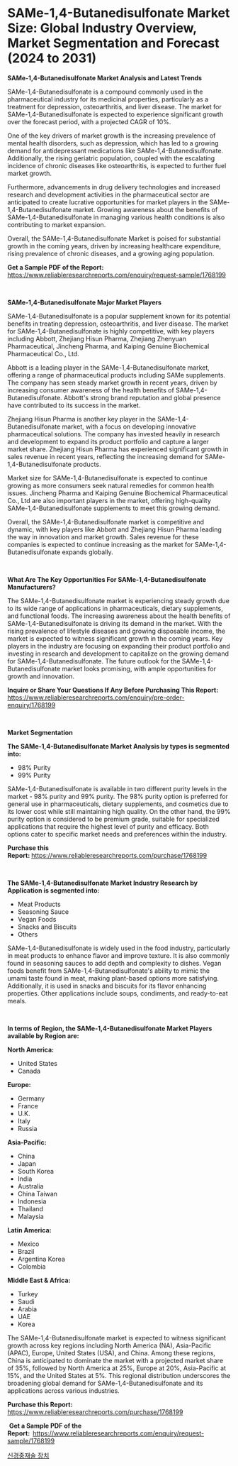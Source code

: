 <p><h1>SAMe-1,4-Butanedisulfonate Market Size: Global Industry Overview, Market Segmentation and Forecast (2024 to 2031)</h1></p><p><strong>SAMe-1,4-Butanedisulfonate Market Analysis and Latest Trends</strong></p>
<p><p>SAMe-1,4-Butanedisulfonate is a compound commonly used in the pharmaceutical industry for its medicinal properties, particularly as a treatment for depression, osteoarthritis, and liver disease. The market for SAMe-1,4-Butanedisulfonate is expected to experience significant growth over the forecast period, with a projected CAGR of 10%.</p><p>One of the key drivers of market growth is the increasing prevalence of mental health disorders, such as depression, which has led to a growing demand for antidepressant medications like SAMe-1,4-Butanedisulfonate. Additionally, the rising geriatric population, coupled with the escalating incidence of chronic diseases like osteoarthritis, is expected to further fuel market growth.</p><p>Furthermore, advancements in drug delivery technologies and increased research and development activities in the pharmaceutical sector are anticipated to create lucrative opportunities for market players in the SAMe-1,4-Butanedisulfonate market. Growing awareness about the benefits of SAMe-1,4-Butanedisulfonate in managing various health conditions is also contributing to market expansion.</p><p>Overall, the SAMe-1,4-Butanedisulfonate Market is poised for substantial growth in the coming years, driven by increasing healthcare expenditure, rising prevalence of chronic diseases, and a growing aging population.</p></p>
<p><strong>Get a Sample PDF of the Report:&nbsp;</strong> <a href="https://www.reliableresearchreports.com/enquiry/request-sample/1768199">https://www.reliableresearchreports.com/enquiry/request-sample/1768199</a></p>
<p>&nbsp;</p>
<p><strong>SAMe-1,4-Butanedisulfonate Major Market Players</strong></p>
<p><p>SAMe-1,4-Butanedisulfonate is a popular supplement known for its potential benefits in treating depression, osteoarthritis, and liver disease. The market for SAMe-1,4-Butanedisulfonate is highly competitive, with key players including Abbott, Zhejiang Hisun Pharma, Zhejiang Zhenyuan Pharmaceutical, Jincheng Pharma, and Kaiping Genuine Biochemical Pharmaceutical Co., Ltd.</p><p>Abbott is a leading player in the SAMe-1,4-Butanedisulfonate market, offering a range of pharmaceutical products including SAMe supplements. The company has seen steady market growth in recent years, driven by increasing consumer awareness of the health benefits of SAMe-1,4-Butanedisulfonate. Abbott's strong brand reputation and global presence have contributed to its success in the market.</p><p>Zhejiang Hisun Pharma is another key player in the SAMe-1,4-Butanedisulfonate market, with a focus on developing innovative pharmaceutical solutions. The company has invested heavily in research and development to expand its product portfolio and capture a larger market share. Zhejiang Hisun Pharma has experienced significant growth in sales revenue in recent years, reflecting the increasing demand for SAMe-1,4-Butanedisulfonate products.</p><p>Market size for SAMe-1,4-Butanedisulfonate is expected to continue growing as more consumers seek natural remedies for common health issues. Jincheng Pharma and Kaiping Genuine Biochemical Pharmaceutical Co., Ltd are also important players in the market, offering high-quality SAMe-1,4-Butanedisulfonate supplements to meet this growing demand.</p><p>Overall, the SAMe-1,4-Butanedisulfonate market is competitive and dynamic, with key players like Abbott and Zhejiang Hisun Pharma leading the way in innovation and market growth. Sales revenue for these companies is expected to continue increasing as the market for SAMe-1,4-Butanedisulfonate expands globally.</p></p>
<p>&nbsp;</p>
<p><strong>What Are The Key Opportunities For SAMe-1,4-Butanedisulfonate Manufacturers?</strong></p>
<p><p>The SAMe-1,4-Butanedisulfonate market is experiencing steady growth due to its wide range of applications in pharmaceuticals, dietary supplements, and functional foods. The increasing awareness about the health benefits of SAMe-1,4-Butanedisulfonate is driving its demand in the market. With the rising prevalence of lifestyle diseases and growing disposable income, the market is expected to witness significant growth in the coming years. Key players in the industry are focusing on expanding their product portfolio and investing in research and development to capitalize on the growing demand for SAMe-1,4-Butanedisulfonate. The future outlook for the SAMe-1,4-Butanedisulfonate market looks promising, with ample opportunities for growth and innovation.</p></p>
<p><strong>Inquire or Share Your Questions If Any Before Purchasing This Report:</strong> <a href="https://www.reliableresearchreports.com/enquiry/pre-order-enquiry/1768199">https://www.reliableresearchreports.com/enquiry/pre-order-enquiry/1768199</a></p>
<p>&nbsp;</p>
<p><strong>Market Segmentation</strong></p>
<p><strong>The SAMe-1,4-Butanedisulfonate Market Analysis by types is segmented into:</strong></p>
<p><ul><li>98% Purity</li><li>99% Purity</li></ul></p>
<p><p>SAMe-1,4-Butanedisulfonate is available in two different purity levels in the market - 98% purity and 99% purity. The 98% purity option is preferred for general use in pharmaceuticals, dietary supplements, and cosmetics due to its lower cost while still maintaining high quality. On the other hand, the 99% purity option is considered to be premium grade, suitable for specialized applications that require the highest level of purity and efficacy. Both options cater to specific market needs and preferences within the industry.</p></p>
<p><strong>Purchase this Report:&nbsp;</strong><a href="https://www.reliableresearchreports.com/purchase/1768199">https://www.reliableresearchreports.com/purchase/1768199</a></p>
<p>&nbsp;</p>
<p><strong>The SAMe-1,4-Butanedisulfonate Market Industry Research by Application is segmented into:</strong></p>
<p><ul><li>Meat Products</li><li>Seasoning Sauce</li><li>Vegan Foods</li><li>Snacks and Biscuits</li><li>Others</li></ul></p>
<p><p>SAMe-1,4-Butanedisulfonate is widely used in the food industry, particularly in meat products to enhance flavor and improve texture. It is also commonly found in seasoning sauces to add depth and complexity to dishes. Vegan foods benefit from SAMe-1,4-Butanedisulfonate's ability to mimic the umami taste found in meat, making plant-based options more satisfying. Additionally, it is used in snacks and biscuits for its flavor enhancing properties. Other applications include soups, condiments, and ready-to-eat meals.</p></p>
<p>&nbsp;</p>
<p><strong>In terms of Region, the SAMe-1,4-Butanedisulfonate Market Players available by Region are:</strong></p>
<p>
    <p> <strong> North America: </strong>
        <ul>
            <li>United States</li>
            <li>Canada</li>
        </ul>
        </p> 
    <p> <strong> Europe: </strong>
        <ul>
            <li>Germany</li>
            <li>France</li>
            <li>U.K.</li>
            <li>Italy</li>
            <li>Russia</li>
        </ul>
        </p> 
    <p> <strong> Asia-Pacific: </strong>
        <ul>
            <li>China</li>
            <li>Japan</li>
            <li>South Korea</li>
            <li>India</li>
            <li>Australia</li>
            <li>China Taiwan</li>
            <li>Indonesia</li>
            <li>Thailand</li>
            <li>Malaysia</li>
        </ul>
        </p> 
    <p> <strong> Latin America: </strong>
        <ul>
            <li>Mexico</li>
            <li>Brazil</li>
            <li>Argentina Korea</li>
            <li>Colombia</li>
        </ul>
        </p> 
    <p> <strong> Middle East & Africa: </strong>
        <ul>
            <li>Turkey</li>
            <li>Saudi</li>
            <li>Arabia</li>
            <li>UAE</li>
            <li>Korea</li>
        </ul>
    </p>
    </p>
<p><p>The SAMe-1,4-Butanedisulfonate market is expected to witness significant growth across key regions including North America (NA), Asia-Pacific (APAC), Europe, United States (USA), and China. Among these regions, China is anticipated to dominate the market with a projected market share of 35%, followed by North America at 25%, Europe at 20%, Asia-Pacific at 15%, and the United States at 5%. This regional distribution underscores the broadening global demand for SAMe-1,4-Butanedisulfonate and its applications across various industries.</p></p>
<p><strong>Purchase this Report: </strong><a href="https://www.reliableresearchreports.com/purchase/1768199">https://www.reliableresearchreports.com/purchase/1768199</a></p>
<p>&nbsp;<strong>Get a Sample PDF of the Report:&nbsp;&nbsp;</strong><a href="https://www.reliableresearchreports.com/enquiry/request-sample/1768199">https://www.reliableresearchreports.com/enquiry/request-sample/1768199</a></p>
<p><strong></strong></p>
<p><p><a href="https://github.com/LanceOlsotn8978/Market-Research-Report-List-1/blob/main/19122556186.md">신경중재술 장치</a></p></p>